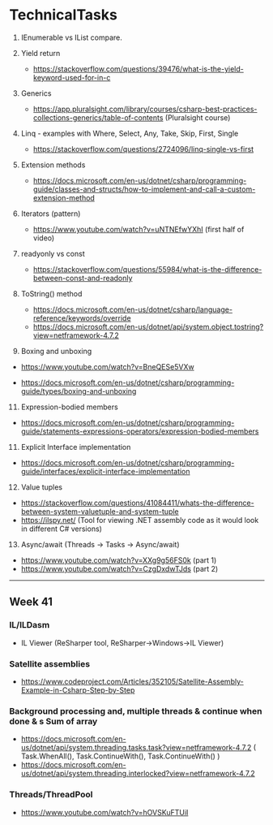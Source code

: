 # TechnicalTasks

 

1. IEnumerable vs IList compare. 
      
2. Yield return 
    - https://stackoverflow.com/questions/39476/what-is-the-yield-keyword-used-for-in-c
3. Generics 
   - https://app.pluralsight.com/library/courses/csharp-best-practices-collections-generics/table-of-contents (Pluralsight course)
4. Linq - examples with Where, Select, Any, Take, Skip, First, Single 
    - https://stackoverflow.com/questions/2724096/linq-single-vs-first
5. Extension methods 
    - https://docs.microsoft.com/en-us/dotnet/csharp/programming-guide/classes-and-structs/how-to-implement-and-call-a-custom-extension-method
6. Iterators (pattern) 
   - https://www.youtube.com/watch?v=uNTNEfwYXhI (first half of video)
7. readyonly vs const
    - https://stackoverflow.com/questions/55984/what-is-the-difference-between-const-and-readonly
    
8. ToString() method
      - https://docs.microsoft.com/en-us/dotnet/csharp/language-reference/keywords/override
      - https://docs.microsoft.com/en-us/dotnet/api/system.object.tostring?view=netframework-4.7.2
9.  Boxing and unboxing
   - https://www.youtube.com/watch?v=BneQESe5VXw
   
   - https://docs.microsoft.com/en-us/dotnet/csharp/programming-guide/types/boxing-and-unboxing

11. Expression-bodied members
   -  https://docs.microsoft.com/en-us/dotnet/csharp/programming-guide/statements-expressions-operators/expression-bodied-members

11. Explicit Interface implementation
   - https://docs.microsoft.com/en-us/dotnet/csharp/programming-guide/interfaces/explicit-interface-implementation
  
12. Value tuples
   - https://stackoverflow.com/questions/41084411/whats-the-difference-between-system-valuetuple-and-system-tuple
   - https://ilspy.net/ (Tool for viewing .NET assembly code as it would look in different C# versions)

13. Async/await
   (Threads -> Tasks -> Async/await)
   - https://www.youtube.com/watch?v=XXg9g56FS0k (part 1)
   - https://www.youtube.com/watch?v=CzgDxdwTJds (part 2)
---
## Week 41



### IL/ILDasm
   - IL Viewer (ReSharper tool, ReSharper->Windows->IL Viewer)
### Satellite assemblies
   - https://www.codeproject.com/Articles/352105/Satellite-Assembly-Example-in-Csharp-Step-by-Step
  
### Background processing and, multiple threads & continue when done & s Sum of array
   - https://docs.microsoft.com/en-us/dotnet/api/system.threading.tasks.task?view=netframework-4.7.2
   ( Task.WhenAll(), Task.ContinueWith(), Task.ContinueWith() )
   - https://docs.microsoft.com/en-us/dotnet/api/system.threading.interlocked?view=netframework-4.7.2
  
### Threads/ThreadPool
   - https://www.youtube.com/watch?v=hOVSKuFTUiI